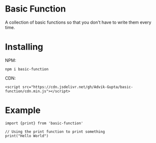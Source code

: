 # Basic Function

A collection of basic functions so that you don't have to write them every time.

# Installing

NPM:

```
npm i basic-function
```

CDN:

```
<script src="https://cdn.jsdelivr.net/gh/Advik-Gupta/basic-function/cdn.min.js"></script>
```

# Example

```
import {print} from 'basic-function'

// Using the print function to print something
print("Hello World")
```